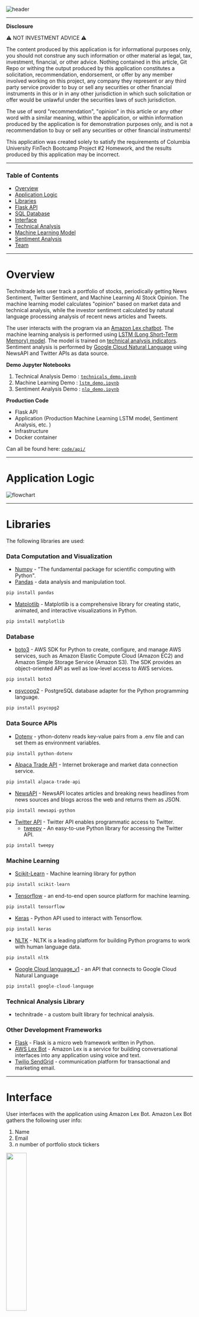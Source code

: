 ![header](img/logo.svg)


---
**Disclosure**

:warning:   NOT INVESTMENT ADVICE   :warning:

The content produced by this application is for informational purposes only, you should not construe any such information or other material as legal, tax, investment, financial, or other advice. Nothing contained in this article, Git Repo or withing the output produced by this application constitutes a solicitation, recommendation, endorsement, or offer by any member involved working on this project, any company they represent or any third party service provider to buy or sell any securities or other financial instruments in this or in in any other jurisdiction in which such solicitation or offer would be unlawful under the securities laws of such jurisdiction. 

The use of word "recommendation", "opinion" in this article or any other word with a similar meaning, within the application, or within information produced by the application is for demonstration purposes only, and is not a recommendation to buy or sell any securities or other financial instruments!

This application was created solely to satisfy the requirements of Columbia University FinTech Bootcamp Project #2 Homework, and the results produced by this application may be incorrect. 

---

### Table of Contents
* [Overview](#overview)
* [Application Logic](#application-logic)
* [Libraries](#libraries)
* [Flask API](#flask-api)
* [SQL Database](#sql-database)
* [Interface](#interface)
* [Technical Analysis](#technical-analysis)
* [Machine Learning Model](#machine-learning-model)
* [Sentiment Analysis](#sentiment-analysis)
* [Team](#team)

---
# Overview

Technitrade lets user track a portfolio of stocks, periodically getting News Sentiment, Twitter Sentiment, and Machine Learning AI Stock Opinion. The machine learning model calculates "opinion" based on market data and technical analysis, while the investor sentiment calculated by natural language processing analysis of recent news articles and Tweets.

The user interacts with the program via an [Amazon Lex chatbot](#aws-interface). The machine learning analysis is performed using [LSTM (Long Short-Term Memory) model](#machine-learning). The model is trained on [technical analysis indicators](#technical-analysis). Sentiment analysis is performed by [Google Cloud Natural Language](#sentiment-analysis) using NewsAPI and Twitter APIs as data source.


**Demo Jupyter Notebooks**

1. Technical Analysis Demo : <code>[technicals_demo.ipynb](code/technicals/technicals_demo.ipynb)</code>
2. Machine Learning Demo : <code>[lstm_demo.ipynb](code/ml/lstm_demo.ipynb)</code>
3. Sentiment Analysis Demo : <code>[nlp_demo.ipynb](code/nlp/nlp_demo.ipynb)</code>

**Production Code**

* Flask API
* Application (Production Machine Learning LSTM model, Sentiment Analysis, etc. )
* Infrastructure 
* Docker container 

Can all be found here: [<code>code/api/</code>](https://github.com/illyanyc/technitrade/tree/main/code/api)

---

# Application Logic

![flowchart](img/flowchart.png)

---

# Libraries

The following libraries are used:

### Data Computation and Visualization
* [Numpy](https://numpy.org/) - "The fundamental package for scientific computing with Python".
* [Pandas](https://pandas.pydata.org/) - data analysis and manipulation tool.

```python
pip install pandas
```

* [Matplotlib](https://matplotlib.org/) - Matplotlib is a comprehensive library for creating static, animated, and interactive visualizations in Python.

```python
pip install matplotlib
```

### Database
* [boto3](https://boto3.amazonaws.com/v1/documentation/api/latest/index.html) - AWS SDK for Python to create, configure, and manage AWS services, such as Amazon Elastic Compute Cloud (Amazon EC2) and Amazon Simple Storage Service (Amazon S3). The SDK provides an object-oriented API as well as low-level access to AWS services.

```python
pip install boto3
```

* [psycopg2](https://www.psycopg.org/docs/) - PostgreSQL database adapter for the Python programming language.

```python
pip install psycopg2
```

### Data Source APIs
* [Dotenv](https://pypi.org/project/python-dotenv/) - ython-dotenv reads key-value pairs from a .env file and can set them as environment variables. 

```python
pip install python-dotenv
```

* [Alpaca Trade API](https://alpaca.markets/docs/) - Internet brokerage and market data connection service.

```python
pip install alpaca-trade-api
```

* [NewsAPI](https://newsapi.org/) - NewsAPI locates articles and breaking news headlines from news sources and blogs across the web and returns them as JSON.

```python
pip install newsapi-python
```

* [Twitter API](https://developer.twitter.com/en/docs) - Twitter API enables programmatic access to Twitter.
    * [tweepy](https://www.tweepy.org/) - An easy-to-use Python library for accessing the Twitter API.
    
```python
pip install tweepy
```

### Machine Learning
* [Scikit-Learn](https://scikit-learn.org/stable/) - Machine learning library for python

```python
pip install scikit-learn
```

* [Tensorflow](https://www.tensorflow.org/) - an end-to-end open source platform for machine learning.

```python
pip install tensorflow
```

* [Keras](https://keras.io/) - Python API used to interact with Tensorflow.

```python
pip install keras
```

* [NLTK](https://www.nltk.org/) - NLTK is a leading platform for building Python programs to work with human language data.

```python
pip install nltk
```

* [Google Cloud language_v1](https://cloud.google.com/natural-language/docs/apis) - an API that connects to Google Cloud Natural Language

```python
pip install google-cloud-language
```

### Technical Analysis Library
* technitrade - a custom built library for technical analysis.

### Other Development Frameworks
* [Flask](https://flask.palletsprojects.com/en/2.0.x/) - Flask is a micro web framework written in Python.
* [AWS Lex Bot](https://aws.amazon.com/lex/) - Amazon Lex is a service for building conversational interfaces into any application using voice and text. 
* [Twilio SendGrid](https://sendgrid.com/) - communication platform for transactional and marketing email.
---

# Interface

User interfaces with the application using Amazon Lex Bot.
Amazon Lex Bot gathers the following user info:
 
1. Name
2. Email
3. *n* number of portfolio stock tickers

<img src="img/twilio_interface.png" width=33%>

The user gets the News Sentiment, Twitter Sentiment, and Machine Learning AI Stock Opinion via periodic emails. The first email is received right after the Machine Learning model finished training and is fitted with data to predict future stock prices.

The emails are distributed via Twilio's SendGrid service.

The resulting email looks something like this:

<img src="img/result.png" width=50%>


---
# Flask API

<img src="img/flask.png" width=200>

## Overview
A Flask API was built in order to handle all tasks between the:

1. Amazon Lex Bot via Lambda
2. Data sources: Market Data Connection (see <code>[code/marketdata/]</code> folder), NewsAPI, Twitter API
3. Technical Analysis module : [<code>technicals.py</code>](code/technicals/technicals.py)
4. Machine Learning module : [<code>lstm_model.py</code>](code/ml/lstm_model.py)
5. Sentiment Analysis service
6. Amazon RDS PostgreSQL server

All events are triggered by AWS Cloudwatch. AWS Lambda function handle all of the production python code.

* Flask API services can he found here: [<code>Project2API</code>](https://github.com/illyanyc/technitrade/tree/main/code/api/Project2API)

* Project Application code can be found here: [<code>Project2Application</code>](https://github.com/illyanyc/technitrade/tree/main/code/api/Project2Application)

* Project Infrastructure code can be found here: [<code>Project2Infrastructure</code>](https://github.com/illyanyc/technitrade/tree/main/code/api/Project2Infrastructure)


## Flask API steps

The steps by which the Flask API executes application workflow is outlines in the table below.

|   | Objective        | Action                                | Trigger                     |
|---|------------------|---------------------------------------|-----------------------------|
| 1 | User Data        | User & Portfolio Creation             | Amazon LEX                  |
| 2 | Model - Training | Trigger the API to run the training   | Lambda / CloudWatch         |
| 3 | Model - Training | Save the model in Amazon S3           | API                         |
| 4 | Model - Forecast | Forecast the tickers                  | Lambda / CloudWatch /   API |
| 5 | User Data        | Update the user portfolio             | Lambda / CloudWatch /   API |
| 6 | User Data        | Send email to the users               | Lambda / CloudWatch /   API |

---
# SQL Database

<img src="img/postgresql_logo.svg" width=300> 

## Database Overview
A [PostgreSQL](https://www.postgresql.org/) database hosted on [Amazon RDS](https://aws.amazon.com/rds/) is utilized to store all the user data and machine learning models. 

All database code can be viewed here: [<code>code/src/</code>](https://github.com/illyanyc/technitrade/tree/main/code/src)

### Amazon RDS
Amazon Relational Database Service (Amazon RDS) makes it easy to set up, operate, and scale a relational database in the cloud. It provides cost-efficient and resizable capacity while automating time-consuming administration tasks such as hardware provisioning, database setup, patching and backups. 

### Postgres
PostgreSQL is a powerful, open source object-relational database system with over 30 years of active development that has earned it a strong reputation for reliability, feature robustness, and performance.

[psycopg2](https://www.psycopg.org/docs/) was used to interface python with PostgreSQL database.
[pgAdmin](https://www.pgadmin.org/) was used for testing and debugging. 

## Database Schematics

![database_flowchart](img/database_flowchart.png)

---

# Technical Analysis

Technical analysis is performed via <code>technicals</code> module. A demonstration of the module can be seen in <code>[technicals_demo.ipynb](code/technicals/technicals_demo.ipynb)</code>

## Indicators

### Relative Strength Index (RSI)

RSI is a momentum indicator which measures the magnitude of recent price changes to evaluate overbought or oversold conditions in the price of a stock. [[Investopedia](https://www.investopedia.com/terms/r/rsi.asp)]

<details>
<summary> RSI Equation
</summary>
<br>
    <img src="img/equation_rsi.svg">
<br>    
where:<br>
    relative strenght (<i>RS</i>) = <i>average gain</i> - <i>average loss</i>
</details>

### William's Percent Range (Williams %R)

Williams %R is a momentum indicator which measures overbought and oversold levels. It has a domain between 0 and -100.The Williams %R may be used to find entry and exit points in the market. [[Investopedia](https://www.investopedia.com/terms/w/williamsr.asp)]

<details>
<summary> Williams %R Equation
</summary>
<br>
    <img src="img/equation_williams.svg">
<br>    
where:<br>
<i>Highest High</i> = Highest price in the lookback period.<br>
<i>Close</i> = Most recent closing price.<br>
<i>Lowest Low</i> = Lowest price in the lookback period.<br>
</details>
    

### Money Flow Index

The money flow index (MFI) is an oscillator that ranges from 0 to 100. It is used to show the money flow (an approximation of the dollar value of a day's trading) over several days. [[Wikipedia](https://en.wikipedia.org/wiki/Money_flow_index)]


<details>
<summary> Money Flow Index Equation
</summary>  
- Positive money flow is calculated by adding the money flow of all the days where the typical price is higher than the previous day's typical price.<br>
- Negative money flow is calculated by adding the money flow of all the days where the typical price is lower than the previous day's typical price.<br>
- If typical price is unchanged then that day is discarded.<br>
- The money flow is divided into positive and negative money flow.<br>
<br>
    <img src="img/equation_mfi_1.svg">
<br> 
    <img src="img/equation_mfi_2.svg">
<br> 
    <img src="img/equation_mfi_3.svg">
<br> 
    <img src="img/equation_mfi_4.svg">
<br> 
</details>


### Stochastic Oscillator

The stochastic oscillator is a momentum indicator comparing a particular closing price of a security to a range of its prices over a certain period of time. The sensitivity of the oscillator to market movements is reducible by adjusting that time period or by taking a moving average of the result. It is used to generate overbought and oversold trading signals, utilizing a 0–100 bounded range of values. [[Investopedia](https://www.investopedia.com/terms/s/stochasticoscillator.asp)]

<details>
<summary> Stochastic Oscillator Equation
</summary>  
<br>
    <img src="img/equation_stoch.svg">
<br>
where:<br>
    <i>C</i> = The most recent closing price<br>
    <i>Low<sub>n</sub></i> = The lowest price traded of the <i>n</i> previous trading sessions<br>
    <i>High<sub>n</sub></i> = The highest price traded during the same <i>n</i>-day period<br>
    <i>%K</i> = The current value of the stochastic indicator<br>
</details>


### Moving Average Convergence Divergence (MACD)

MACD is a trend-following momentum indicator that shows the relationship between two moving averages of a security’s price. The MACD is calculated by subtracting the 26-period [exponential moving average (EMA)](#exponential-moving-average) from the 12-period EMA. [[Investopedia](https://www.investopedia.com/terms/m/macd.asp)]

<details>
<summary> MACD Equation
</summary>  
<br>
    <img src="img/equation_macd.svg">
<br>
    <a href="https://www.investopedia.com/terms/e/ema.asp">Exponential moving average</a> is a <a href="https://www.investopedia.com/terms/m/movingaverage.asp">moving average</a> that places a greater weight to most recent data points and less to the older data points. In finance, EMA reacts more significantly to recent price changes than a simple moving average (SMA)which applies an equal weight to all observations in the period.
In statistics, a moving average (MA), also known as simple moving average (SMA) in finance, is a calculation used to analyze data points by creating a series of averages of different subsets of the full data set. 
</details>


### Moving Average

The moving average is a calculation used to smooth data and in finance used as a stock indicator. [[Investopedia](https://www.investopedia.com/terms/m/movingaverage.asp)]

<details>
<summary> Moving Average Equation
</summary>  
<br>
    <img src="img/equation_ma.svg">
<br>
where:<br>
    <i>A</i> = Average in period <i>n</i><br>
    <i>n</i> = Number of time periods<br>
</details>


### Exponential Moving Average

The exponential moving average is a type of moving average that gives more weight to recent prices in an attempt to make it more responsive to new information. [[Investopedia](https://www.investopedia.com/terms/m/movingaverage.asp)]

<details>
<summary> EMA Equation
</summary>  
<br>
    <img src="img/equation_ema.svg">
<br>
where:<br>
    <i>EMA<sub>t</sub></i> = EMA today<br>
    <i>EMA<sub>y</sub></i> = = EMA yesterday<br>
    <i>V<sub>t</sub></i> = Value today<br>
    <i>s</i> = smoothing<br>
    <i>d</i> = number of days<br>
</details>


### High Low and Close Open

the high-low and close-open indicators are the difference between the high and low prices of the day and close and open prices of the day respectively.

<details>
<summary> High-Low and Close-Open Equations
</summary>  
<br>
<img src="img/equation_hl.svg"><br>
<img src="img/equation_oc.svg"><br>
</details>


### Bollinger Bands

A Bollinger Band® is a technical analysis tool defined by a set of trendlines plotted two standard deviations (positively and negatively) away from a simple moving average (SMA) of a security's price. Bollinger Bands® were developed and copyrighted by famous technical trader John Bollinger, designed to discover opportunities that give investors a higher probability of properly identifying when an asset is oversold or overbought. [[Bollinger Bands](https://www.bollingerbands.com/bollinger-bands)],[[Investopedia](https://www.investopedia.com/terms/b/bollingerbands.asp)]

<details>
<summary> Bollinger Bands Equation
</summary>  
<br>
<img src="img/equation_bollingerhigh.svg"><br>
<img src="img/equation_bollingerlow.svg"><br>       
where:<br>
    <i>σ</i> = standard deviation<br>
    <i>m</i> = number of standard deviations<br>
    <i>n</i> = number of days in the smoothing period<br>
</details>

---

# Machine Learning Model

LSTM (Long Short-Term Memory) model using TensorFlow and Keras is used. An example of the machine learning model code is provided in [<code>lstm_demo.ipynb</code>](code/ml/lstm_demo.ipynb) notebook.

## LSTM Overview
This application utilizes LSTM (Long Short-Term Memory) machine learning model. LSTM model was developed by Sepp Hochreiter and published in Neural Computation in 1997 [[Hochreiter 1997](https://dl.acm.org/doi/10.1162/neco.1997.9.8.1735)]. A common LSTM unit is composed of a cell, an input gate, an output gate and a forget gate. The cell remembers values over arbitrary time intervals and the three gates regulate the flow of information into and out of the cell [Wikipedia](https://en.wikipedia.org/wiki/Long_short-term_memory).

![lstm_cell](img/lstm_cell.png)

## Machine Learning Libraries

### TensorFlow

<img src="img/tf.png" width=200>

TensorFlow is an end-to-end open source platform for machine learning. It has a comprehensive, flexible ecosystem of tools, libraries and community resources that lets developers easily build and deploy ML powered applications.

### Keras

<img src="img/keras.png" width=200>
 
Keras is an open-source software library that provides a Python interface for artificial neural networks. Keras acts as an interface for the TensorFlow library. Keras allows for easy implementation of TensorFlow methods without the need to build out complex machine learning infrastructure.

## Implementation
### Data Acquisition

Data is acquired from Alpaca Trade API and processed using the [<code>technicals</code>](code/technicals/technicals.py) module. The resulting DataFrame contains <code>Closing</code> price and all of the technical indicators. 

The market data is obtained by calling the <code>ohlcv()</code> method within the [<code>alpaca</code>](code/marketdata/alpaca.py) module. The methods takes a <code>list</code> of tickers, as well as the <code>start_data</code> and <code>end_date</code>, and returns a <code>pd.DataFrame</code>.

```python
end_date  = datetime.now().strftime('%Y-%m-%d')
start_date  = (end_date - timedelta(days=1000)).strftime('%Y-%m-%d')

ohlcv_df = alpaca.ohlcv(['tickers'], start_date=start_date, end_date=end_date)
```

The <code>TechnicalAnalysis</code> class must first be instantiated with the <code>pd.DataFrame</code> containing market data.

```python
tech_ind = technicals.TechnicalAnalysis(ohlcv_df)
tech_ind_df = tech_ind.get_all_technicals('ticker')
```

### LSTM model class

The LSTM model is contained within the <code>MachineLearningModel</code> class located in the [<code>lstm_model</code>](code/ml/lsmt_model.py) module. The class must first me instantiated with a <code>pd.DataFrame</code> containing the technical analysis data.

```python
my_model = lstm_model.MachineLearningModel(tech_ind_df)
```

### Build, fit and save model
Building and fitting the model is done by calling the <code>build_model()</code> class method.

```python
hist = my_model.build_model()
```

The model is then saved as an <code>.h5</code> file.

```python
my_model.save_model('model.h5')
```

## MachineLearningModel.build_model() Description
The <code>MachineLearningModel</code> is used to handle all machine learning methods. The <code>build_model()</code> class method, builds and fits the model. The class method implements the following methodology:

### Model overview
The LSTM model is programmed to look back <code>100</code> days to predict <code>14</code> days. The number of features is set by the shape of the DataFrame.

```python
n_steps_in = 100
n_steps_out = 14
n_features = tech_ind_df.shape[1]
```

### Scaling
A <code>RobustScaler</code> is used to scale the technical analysis data [[ScikitLearn](https://scikit-learn.org/stable/modules/generated/sklearn.preprocessing.RobustScaler.html)].

```python
sklearn.preprocessing.RobustScaler()
```

Scale features using statistics that are robust to outliers. 

This Scaler removes the median and scales the data according to the quantile range (defaults to IQR: Interquartile Range). The IQR is the range between the 1st quartile (25th quantile) and the 3rd quartile (75th quantile). Centering and scaling happen independently on each feature by computing the relevant statistics on the samples in the training set. Median and interquartile range are then stored to be used on later data using the transform method. 


### Parsing
The DataFrame is then parsed to <code>np.array</code> and spit into <code>X</code> and <code>y</code> subsets.

```python
X, y = split_sequence(tech_ind_df.to_numpy(), n_steps_in, n_steps_out)
```

Where <code>split_sequence()</code> is a helper method that splits the multivariate time sequences.

### Model type
<code>Sequential()</code> model is utilized as it groups a linear stack of layers into a [tf.keras.Model](https://www.tensorflow.org/api_docs/python/tf/keras/Model) [[TensorFlow]((https://www.tensorflow.org/api_docs/python/tf/keras/Sequential))]

```python
model = tf.keras.Sequential()
```

### Activation function
A hyperbolic tangent activation function is used : <code>tanh</code>[[TensorFlow](https://www.tensorflow.org/api_docs/python/tf/keras/activations/tanh)]

```python
activation_function = tf.keras.activations.tanh
```

### Input and hidden layers
LSTM input and hidden layers are utilized. [[TensorFlow](https://www.tensorflow.org/api_docs/python/tf/keras/layers/LSTM)]

The input layer contains <code>60</code> nodes, while the hidden layers contain <code>30</code> nodes by default but can be set by the administrator to *n* arbitrary amount by setting the <code>n_nodes</code> variable. The number of hidden layers default to <code>1</code> but can also be modified by the administrator.

Hidden layers are added with a <code>add_hidden_layers()</code> helper function.

```python
n_nodes = 30

# input layer
model.add(LSTM(60, 
               activation=activation_function, 
               return_sequences=True, 
               input_shape=(n_steps_in, n_features)))

# hidden layers ...
model.add(LSTM(n_nodes, activation=activation_function, return_sequences=True))
```

### Dense layers

Two dense layers are used in the model. Dense layers are added using <code>add_dense_layers</code> class method.

```python
model.add(Dense(30))
```

### Optimizer
The model uses Adam optimizer (short for Adaptive Moment Estimation) [[TensorFlow]((https://www.tensorflow.org/api_docs/python/tf/keras/optimizers/Adam))]. Adam is a stochastic gradient descent method that is based on adaptive estimation of first-order and second-order moments. Adam optimizer was developed by Diederik Kingma and Jimmy Ba and published in 2014 [[Kingma et. al. 2014](https://arxiv.org/pdf/1412.6980.pdf)]. Adam optimizer is defined by its creators as "an algorithm for first-order gradient-based optimization of stochastic objective functions, based on adaptive estimates of lower-order moments."

```python
optimizer = tf.keras.optimizers.Adam
```

### Loss function
The model uses Mean Squared Error loss function, which computes the mean of squares of errors between labels and predictions [[TensorFlow](https://www.tensorflow.org/api_docs/python/tf/keras/losses/MeanSquaredError)]

```python
loss = tf.keras.losses.MeanSquaredError
```

### Other model parameters
Model is trained for <code>16</code> epochs using <code>128</code> unit batch size. The validation split is <code>0.1</code>.


### Compiling and fitting

The model is then compiled and fit.

```python
model.compile(optimizer='adam', loss='mse', metrics=['accuracy'])
hist = model.fit(X, y, epochs=16, batch_size=128, validation_split=0.1)
```

## Training Results

An example of model training results with conducted with The Coca-Cola Company stock : KO. 

### Accuracy

![model_accuracy_KO](img/model_accuracy_KO.png)

### Loss

![model_loss_KO](img/model_loss_KO.png)

### Predictions
Predictions are calculated with a <code>validator()</code> helper method.

![model_pred_KO](img/pred_prices_KO.png)


## Forecasting stock prices
### Implementation
To forecast stock prices using the saved model, the application uses the <code>ForecastPrice</code> class located within the [<code>lstm_model</code>](code/ml/lsmt_model.py) module.

The module pre-processes the date using the aforementioned methods and then utilizes <code.model.predict()</code> TensorFlow method.

The application accomplished this by:

1. Getting stock prices for past <code>200</code> days using <code>alpaca</code> module
2. Getting technical indicators using the <code>get_all_technicals()</code> method withing the <code>technicals.TechnicalAnalysis</code> class
3. Instantiating the <code>ForecastPrice</code> class with the technical data

```python
forecast_model = lstm_model.ForecastPrice(tech_ind_df)
```

4. Calling <code>forecast()</code> method within the <code>ForecastPrice</code> class

```python
forecast = forecast_model.forecast()
```

### ForecastPrice.forecast() Description

ForecastPrice class handles all of the forecasting functions. The <code>forecast()</code> class method implements the following methodology:

1. Load model using <code>load_model</code> Keras method.

```python
from tensorflow.keras.models import load_model
forecast_model = load_model("model.h5")
```

2. Pre-processes the data following the same methodology as MachineLearningModel class.

3. Predicts the prices.

```python
forecasted_price = forecast_model.predict(tech_ind_df)
```

4. Inverse scale the prices.

```python
forecasted_price = scaler.inverse_transform(forecasted_price)[0]
```


## Forecast Result

![model_pred_KO](img/model_forecast_KO.png)

If the predicted price <code>14</code> days from now is higher than the current price, the application will issue a buy "opinion", if the price is lower that the current price it will issue a sell "opinion" on the date of the highest predicted price.

---

# Sentiment Analysis
Sentiment analysis is performed using the [Google Cloud Natural Language](https://cloud.google.com/natural-language) service. 

![gc_nlp](img/gc_nlp.png)

The data utilized in sentiment analysis is obtained from 2 sources:

1. [NewsAPI](https://newsapi.org/)
2. [Tweepy](https://www.tweepy.org/)

Implementation of NewsAPI and Tweepy can be found in the demo notebook: <code>[nlp_demo.ipynb](code/nlp/nlp_demo.ipynb)</code>

The sentiment analysis implementation:

```python
from google.cloud import language_v1
from google.oauth2.credentials import Credentials

def GetSentimentAnalysisGoogle(text_content):
    os.environ["GOOGLE_APPLICATION_CREDENTIALS"] = '../your_credentials_file.json'
    client = language_v1.LanguageServiceClient()
    type_ = language_v1.Document.Type.PLAIN_TEXT
    document = {'content': text_content, 'type_': type_}
    encoding_type = language_v1.EncodingType.UTF8
    response = client.analyze_sentiment(request={'document': document, 
                                                 'encoding_type': encoding_type})
    return {'score' : response.document_sentiment.score , 
            'magnitude' : response.document_sentiment.magnitude}
```


---

# Team

* [Fernando Bastos](https://www.linkedin.com/in/fdobastos/)
* [Shaunjay Brown](https://www.linkedin.com/in/shaun-jay-brown-933b7437/)
* [Illya Nayshevsky, Ph.D.](http://www.illya.bio)
